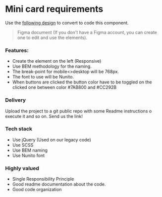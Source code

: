# Mini card requirements

Use the [following design](https://www.figma.com/design/5GPcw8FWZfwEOBVzZyKZLB/Iskaypet---Front-mini-challenge?node-id=0-1&t=fZhDrD7HNsfaexRr-0) to convert to code this component.

> Figma document (If you don't have a Figma account, you can create one to edit and use the elements).

### Features:

- Create the element on the left (Responsive)
- Use BEM methodology for the naming.
- The break-point for mobile<>desktop will be 768px.
- The font to use will be Nunito.
- When buttons are clicked the button color have to be toggled on the clicked one between color #7AB800 and #CC292B

### Delivery

Upload the project to a git public repo with some Readme instructions o execute it and so on. Send us the link!

### Tech stack

- Use jQuery (Used on our legacy code)
- Use SCSS
- Use BEM naming
- Use Nunito font

### Highly valued

- Single Responsibility Principle
- Good readme documentation about the code.
- Good code organization
